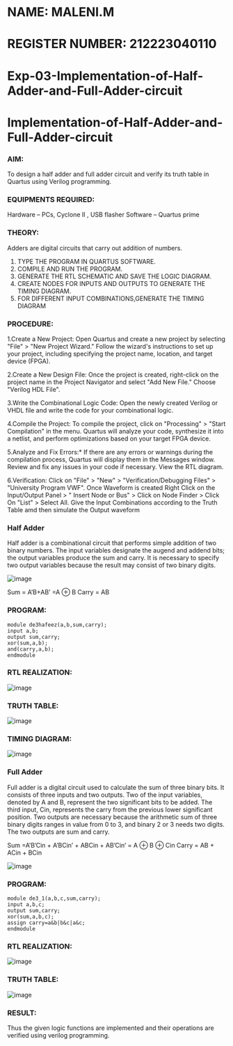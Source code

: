 # NAME: MALENI.M
# REGISTER NUMBER: 212223040110
# Exp-03-Implementation-of-Half-Adder-and-Full-Adder-circuit

# Implementation-of-Half-Adder-and-Full-Adder-circuit
### AIM:
To design a half adder and full adder circuit and verify its truth table in Quartus using Verilog programming.

### EQUIPMENTS REQUIRED:
Hardware – PCs, Cyclone II , USB flasher Software – Quartus prime
### THEORY:
Adders are digital circuits that carry out addition of numbers.
1. TYPE THE PROGRAM IN QUARTUS SOFTWARE.
2. COMPILE AND RUN THE PROGRAM.
3. GENERATE THE RTL SCHEMATIC AND SAVE THE LOGIC DIAGRAM.
4. CREATE NODES FOR INPUTS AND OUTPUTS TO GENERATE THE TIMING DIAGRAM.
5. FOR DIFFERENT INPUT COMBINATIONS,GENERATE THE TIMING DIAGRAM

### PROCEDURE:
1.Create a New Project: Open Quartus and create a new project by selecting "File" > "New Project Wizard." Follow the wizard's instructions to set up your project, including specifying the project name, location, and target device (FPGA).

2.Create a New Design File: Once the project is created, right-click on the project name in the Project Navigator and select "Add New File." Choose "Verilog HDL File".

3.Write the Combinational Logic Code: Open the newly created Verilog or VHDL file and write the code for your combinational logic.

4.Compile the Project: To compile the project, click on "Processing" > "Start Compilation" in the menu. Quartus will analyze your code, synthesize it into a netlist, and perform optimizations based on your target FPGA device.

5.Analyze and Fix Errors:* If there are any errors or warnings during the compilation process, Quartus will display them in the Messages window. Review and fix any issues in your code if necessary. View the RTL diagram.

6.Verification: Click on "File" > "New" > "Verification/Debugging Files" > "University Program VWF". Once Waveform is created Right Click on the Input/Output Panel > " Insert Node or Bus" > Click on Node Finder > Click On "List" > Select All. Give the Input Combinations according to the Truth Table amd then simulate the Output waveform

### Half Adder
Half adder is a combinational circuit that performs simple addition of two binary numbers. The input variables designate the augend and addend bits; the output variables produce the sum and carry. It is necessary to specify two output variables because the result may consist of two binary digits.

![image](https://github.com/MALENIMURUGAN/Exp-02-Implementation-of-Half-Adder-and-Full-Adder-circuit/assets/144870675/984166b3-36b7-4c99-9b3b-777defd54fe1)


Sum = A’B+AB’ =A ⊕ B Carry = AB

### PROGRAM:
```
module de3hafeez(a,b,sum,carry);
input a,b;
output sum,carry;
xor(sum,a,b);
and(carry,a,b);
endmodule
```
 ### RTL REALIZATION:
 ![image](https://github.com/MALENIMURUGAN/Exp-02-Implementation-of-Half-Adder-and-Full-Adder-circuit/assets/144870675/1f6e1dd5-a633-4216-ada1-dafd241a22ed)

### TRUTH TABLE:
![image](https://github.com/MALENIMURUGAN/Exp-02-Implementation-of-Half-Adder-and-Full-Adder-circuit/assets/144870675/2c8d8e52-c6e8-4f43-bde7-79110f46cc2e)

### TIMING DIAGRAM:
![image](https://github.com/MALENIMURUGAN/Exp-02-Implementation-of-Half-Adder-and-Full-Adder-circuit/assets/144870675/7712f645-a909-4719-a4be-0586e302e440)

### Full Adder
Full adder is a digital circuit used to calculate the sum of three binary bits. It consists of three inputs and two outputs. Two of the input variables, denoted by A and B, represent the two significant bits to be added. The third input, Cin, represents the carry from the previous lower significant position. Two outputs are necessary because the arithmetic sum of three binary digits ranges in value from 0 to 3, and binary 2 or 3 needs two digits. The two outputs are sum and carry.

Sum =A’B’Cin + A’BCin’ + ABCin + AB’Cin’ = A ⊕ B ⊕ Cin Carry = AB + ACin + BCin

 ![image](https://github.com/MALENIMURUGAN/Exp-02-Implementation-of-Half-Adder-and-Full-Adder-circuit/assets/144870675/a4f8fa7b-bc0a-4074-864e-40709086aa5d)
### PROGRAM:
```
module de3_1(a,b,c,sum,carry);
input a,b,c;
output sum,carry;
xor(sum,a,b,c);
assign carry=a&b|b&c|a&c;
endmodule
```
### RTL REALIZATION:
![image](https://github.com/MALENIMURUGAN/Exp-02-Implementation-of-Half-Adder-and-Full-Adder-circuit/assets/144870675/6bee143e-137a-4d38-ad4d-8e4662116d2c)
### TRUTH TABLE:
![image](https://github.com/MALENIMURUGAN/Exp-02-Implementation-of-Half-Adder-and-Full-Adder-circuit/assets/144870675/74d20077-fe96-45e7-ba92-2241a9ae3b90)

### RESULT:
Thus the given logic functions are implemented and their operations are verified using verilog programming.
